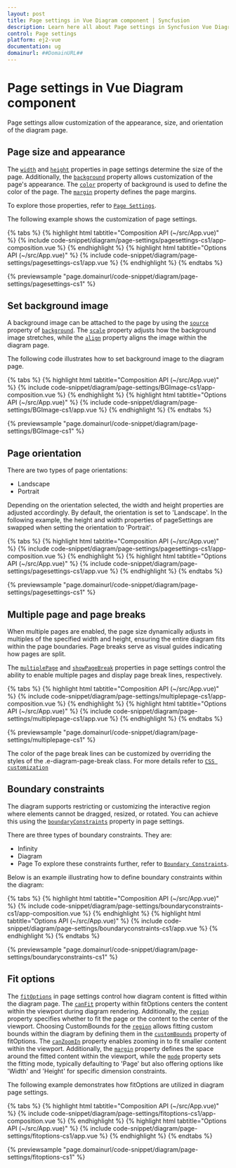```yaml
---
layout: post
title: Page settings in Vue Diagram component | Syncfusion
description: Learn here all about Page settings in Syncfusion Vue Diagram component of Syncfusion Essential JS 2 and more.
control: Page settings 
platform: ej2-vue
documentation: ug
domainurl: ##DomainURL##
---
```


# Page settings in Vue Diagram component

Page settings allow customization of the appearance, size, and orientation of the diagram page.

## Page size and appearance

The [`width`](https://helpej2.syncfusion.com/vue/documentation/api/diagram/pageSettingsModel/#width) and [`height`](https://helpej2.syncfusion.com/vue/documentation/api/diagram/pageSettingsModel/#height) properties in page settings determine the size of the page. Additionally, the [`background`](https://helpej2.syncfusion.com/vue/documentation/api/diagram/backgroundModel/) property allows customization of the page's appearance. The [`color`](https://helpej2.syncfusion.com/vue/documentation/api/diagram/backgroundModel/#color) property of background is used to define the color of the page. The [`margin`](https://helpej2.syncfusion.com/vue/documentation/api/diagram/marginModel/) property defines the page margins.

To explore those properties, refer to [`Page Settings`](https://helpej2.syncfusion.com/vue/documentation/api/diagram/pageSettingsModel/).

The following example shows the customization of page settings.

{% tabs %}
{% highlight html tabtitle="Composition API (~/src/App.vue)" %}
{% include code-snippet/diagram/page-settings/pagesettings-cs1/app-composition.vue %}
{% endhighlight %}
{% highlight html tabtitle="Options API (~/src/App.vue)" %}
{% include code-snippet/diagram/page-settings/pagesettings-cs1/app.vue %}
{% endhighlight %}
{% endtabs %}
        
{% previewsample "page.domainurl/code-snippet/diagram/page-settings/pagesettings-cs1" %}

## Set background image

A background image can be attached to the page by using the [`source`](https://helpej2.syncfusion.com/vue/documentation/api/diagram/backgroundModel/#source) property of [`background`](https://helpej2.syncfusion.com/vue/documentation/api/diagram/backgroundmodel/). The [`scale`](https://helpej2.syncfusion.com/vue/documentation/api/diagram/backgroundModel/#scale) property adjusts how the background image stretches, while the [`align`](https://helpej2.syncfusion.com/vue/documentation/api/diagram/backgroundModel/#align) property aligns the image within the diagram page.

The following code illustrates how to set background image to the diagram page.

{% tabs %}
{% highlight html tabtitle="Composition API (~/src/App.vue)" %}
{% include code-snippet/diagram/page-settings/BGImage-cs1/app-composition.vue %}
{% endhighlight %}
{% highlight html tabtitle="Options API (~/src/App.vue)" %}
{% include code-snippet/diagram/page-settings/BGImage-cs1/app.vue %}
{% endhighlight %}
{% endtabs %}
        
{% previewsample "page.domainurl/code-snippet/diagram/page-settings/BGImage-cs1" %}

## Page orientation

There are two types of page orientations:

- Landscape
- Portrait

Depending on the orientation selected, the width and height properties are adjusted accordingly. By default, the orientation is set to 'Landscape'. In the following example, the height and width properties of pageSettings are swapped when setting the orientation to 'Portrait'.

{% tabs %}
{% highlight html tabtitle="Composition API (~/src/App.vue)" %}
{% include code-snippet/diagram/page-settings/pagesettings-cs1/app-composition.vue %}
{% endhighlight %}
{% highlight html tabtitle="Options API (~/src/App.vue)" %}
{% include code-snippet/diagram/page-settings/pagesettings-cs1/app.vue %}
{% endhighlight %}
{% endtabs %}
        
{% previewsample "page.domainurl/code-snippet/diagram/page-settings/pagesettings-cs1" %}

## Multiple page and page breaks

When multiple pages are enabled, the page size dynamically adjusts in multiples of the specified width and height, ensuring the entire diagram fits within the page boundaries. Page breaks serve as visual guides indicating how pages are split.

The [`multiplePage`](https://helpej2.syncfusion.com/vue/documentation/api/diagram/pageSettingsModel/#multiplepage) and [`showPageBreak`](https://helpej2.syncfusion.com/vue/documentation/api/diagram/pageSettingsModel/#showpagebreaks) properties in page settings control the ability to enable multiple pages and display page break lines, respectively.

{% tabs %}
{% highlight html tabtitle="Composition API (~/src/App.vue)" %}
{% include code-snippet/diagram/page-settings/multiplepage-cs1/app-composition.vue %}
{% endhighlight %}
{% highlight html tabtitle="Options API (~/src/App.vue)" %}
{% include code-snippet/diagram/page-settings/multiplepage-cs1/app.vue %}
{% endhighlight %}
{% endtabs %}
        
{% previewsample "page.domainurl/code-snippet/diagram/page-settings/multiplepage-cs1" %}

The color of the page break lines can be customized by overriding the styles of the .e-diagram-page-break class. For more details refer to [`CSS customization`](https://ej2.syncfusion.com/vue/documentation/diagram/style#customizing-the-page-breaks)

## Boundary constraints

The diagram supports restricting or customizing the interactive region where elements cannot be dragged, resized, or rotated. You can achieve this using the [`boundaryConstraints`](https://helpej2.syncfusion.com/vue/documentation/api/diagram/boundaryConstraints/) property in page settings.

There are three types of boundary constraints. They are:
- Infinity
- Diagram
- Page
To explore these constraints further, refer to [`Boundary Constraints`](https://ej2.syncfusion.com/vue/documentation/diagram/constraints#boundary-constraints).

Below is an example illustrating how to define boundary constraints within the diagram:

{% tabs %}
{% highlight html tabtitle="Composition API (~/src/App.vue)" %}
{% include code-snippet/diagram/page-settings/boundaryconstraints-cs1/app-composition.vue %}
{% endhighlight %}
{% highlight html tabtitle="Options API (~/src/App.vue)" %}
{% include code-snippet/diagram/page-settings/boundaryconstraints-cs1/app.vue %}
{% endhighlight %}
{% endtabs %}
        
{% previewsample "page.domainurl/code-snippet/diagram/page-settings/boundaryconstraints-cs1" %}

## Fit options

The [`fitOptions`](https://helpej2.syncfusion.com/vue/documentation/api/diagram/fitOptionsModel/) in page settings control how diagram content is fitted within the diagram page. The [`canFit`](https://helpej2.syncfusion.com/vue/documentation/api/diagram/fitOptionsModel/#canfit) property within fitOptions centers the content within the viewport during diagram rendering. Additionally, the [`region`](https://helpej2.syncfusion.com/vue/documentation/api/diagram/diagramRegions/) property specifies whether to fit the page or the content to the center of the viewport. Choosing CustomBounds for the [`region`](https://helpej2.syncfusion.com/vue/documentation/api/diagram/diagramRegions/) allows fitting custom bounds within the diagram by defining them in the [`customBounds`](https://helpej2.syncfusion.com/vue/documentation/api/diagram/fitOptionsModel/#custombounds) property of fitOptions. The [`canZoomIn`](https://helpej2.syncfusion.com/vue/documentation/api/diagram/fitOptionsModel/#canzoomin) property enables zooming in to fit smaller content within the viewport. Additionally, the [`margin`](https://helpej2.syncfusion.com/vue/documentation/api/diagram/marginModel/) property defines the space around the fitted content within the viewport, while the [`mode`](https://helpej2.syncfusion.com/vue/documentation/api/diagram/fitModes/) property sets the fitting mode, typically defaulting to 'Page' but also offering options like 'Width' and 'Height' for specific dimension constraints.

The following example demonstrates how fitOptions are utilized in diagram page settings.

{% tabs %}
{% highlight html tabtitle="Composition API (~/src/App.vue)" %}
{% include code-snippet/diagram/page-settings/fitoptions-cs1/app-composition.vue %}
{% endhighlight %}
{% highlight html tabtitle="Options API (~/src/App.vue)" %}
{% include code-snippet/diagram/page-settings/fitoptions-cs1/app.vue %}
{% endhighlight %}
{% endtabs %}
        
{% previewsample "page.domainurl/code-snippet/diagram/page-settings/fitoptions-cs1" %}
